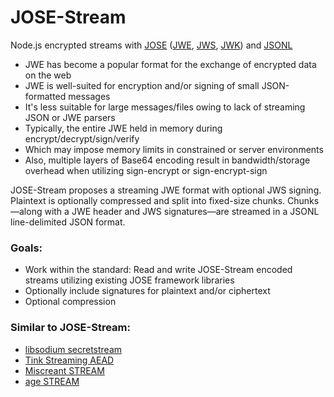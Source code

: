 # JOSE-Stream

Node.js encrypted streams with [JOSE](https://datatracker.ietf.org/doc/html/rfc7165)
([JWE](https://datatracker.ietf.org/doc/html/rfc7516),
[JWS](https://datatracker.ietf.org/doc/html/rfc7515),
[JWK](https://datatracker.ietf.org/doc/html/rfc7517)) and [JSONL](https://jsonlines.org)

- JWE has become a popular format for the exchange of encrypted data on the web
- JWE is well-suited for encryption and/or signing of small JSON-formatted messages
- It's less suitable for large messages/files owing to lack of streaming JSON or
  JWE parsers
- Typically, the entire JWE held in memory during encrypt/decrypt/sign/verify
- Which may impose memory limits in constrained or server environments
- Also, multiple layers of Base64 encoding result in bandwidth/storage overhead
  when utilizing sign-encrypt or sign-encrypt-sign

JOSE-Stream proposes a streaming JWE format with optional JWS signing. Plaintext
is optionally compressed and split into fixed-size chunks. Chunks—along with a
JWE header and JWS signatures—are streamed in a JSONL line-delimited JSON format.

### Goals:

- Work within the standard: Read and write JOSE-Stream encoded streams utilizing existing JOSE framework libraries
- Optionally include signatures for plaintext and/or ciphertext
- Optional compression

### Similar to JOSE-Stream:

- [libsodium secretstream](https://libsodium.gitbook.io/doc/secret-key_cryptography/secretstream)
- [Tink Streaming AEAD](https://github.com/google/tink/blob/master/docs/PRIMITIVES.md#streaming-authenticated-encryption-with-associated-data)
- [Miscreant STREAM](https://github.com/miscreant/meta/wiki/STREAM)
- [age STREAM](https://age-encryption.org/v1)
